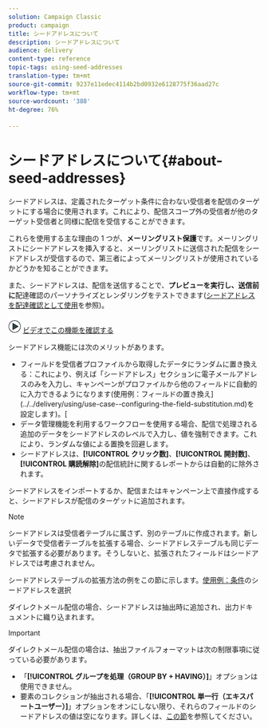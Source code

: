 ```yaml
---
solution: Campaign Classic
product: campaign
title: シードアドレスについて
description: シードアドレスについて
audience: delivery
content-type: reference
topic-tags: using-seed-addresses
translation-type: tm+mt
source-git-commit: 9237e11edec4114b2bd0932e6128775f36aad27c
workflow-type: tm+mt
source-wordcount: '388'
ht-degree: 76%

---
```



# シードアドレスについて{#about-seed-addresses}

シードアドレスは、定義されたターゲット条件に合わない受信者を配信のターゲットにする場合に使用されます。これにより、配信スコープ外の受信者が他のターゲット受信者と同様に配信を受信することができます。

これらを使用する主な理由の 1 つが、**メーリングリスト保護**&#x200B;です。メーリングリストにシードアドレスを挿入すると、メーリングリストに送信された配信をシードアドレスが受信するので、第三者によってメーリングリストが使用されているかどうかを知ることができます。

また、シードアドレスは、配信を送信することで、**プレビューを実行し、送信前に**&#x200B;配達確認のパーソナライズとレンダリングをテストできます([シードアドレスを配達確認として使用](../../delivery/using/steps-defining-the-target-population.md#using-seed-addresses-as-proof)を参照)。

![](assets/do-not-localize/how-to-video.png) [ビデオでこの機能を確認する](../../delivery/using/steps-defining-the-target-population.md#seeds-and-proofs-video)

シードアドレス機能には次のメリットがあります。

* フィールドを受信者プロファイルから取得したデータにランダムに置き換える：これにより、例えば「シードアドレス」セクションに電子メールアドレスのみを入力し、キャンペーンがプロファイルから他のフィールドに自動的に入力できるようになります(使用例：フィールドの置き換え](../../delivery/using/use-case--configuring-the-field-substitution.md)を設定します)。[
* データ管理機能を利用するワークフローを使用する場合、配信で処理される追加のデータをシードアドレスのレベルで入力し、値を強制できます。これにより、ランダムな値による置換を回避します。
* シードアドレスは、**[!UICONTROL クリック数]**、**[!UICONTROL 開封数]**、**[!UICONTROL 購読解除]**&#x200B;の配信統計に関するレポートからは自動的に除外されます。

シードアドレスをインポートするか、配信またはキャンペーン上で直接作成すると、シードアドレスが配信のターゲットに追加されます。

>[!NOTE]
>
>シードアドレスは受信者テーブルに属さず、別のテーブルに作成されます。新しいデータで受信者テーブルを拡張する場合、シードアドレステーブルも同じデータで拡張する必要があります。そうしないと、拡張されたフィールドはシードアドレスでは考慮されません。
>
>シードアドレステーブルの拡張方法の例をこの節に示します。[使用例：条件](../../delivery/using/use-case--selecting-seed-addresses-on-criteria.md)のシードアドレスを選択

ダイレクトメール配信の場合、シードアドレスは抽出時に追加され、出力ドキュメントに織り込まれます。

>[!IMPORTANT]
>
>ダイレクトメール配信の場合は、抽出ファイルフォーマットは次の制限事項に従っている必要があります。
>
>* 「**[!UICONTROL グループを処理（GROUP BY + HAVING）]**」オプションは使用できません。
>* 要素のコレクションが抽出される場合、「**[!UICONTROL 単一行（エキスパートユーザー）]**」オプションをオンにしない限り、それらのフィールドのシードアドレスの値は空になります。詳しくは、[この節](../../platform/using/executing-export-jobs.md#step-7---data-formatting)を参照してください。

>


